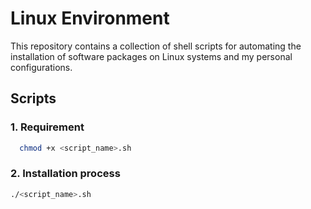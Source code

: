 # Linux Environment

This repository contains a collection of shell scripts for automating the installation of software packages on Linux systems and my personal configurations.

## Scripts

### 1. Requirement

  ```bash
    chmod +x <script_name>.sh
  ```

### 2. Installation process

  ```bash
  ./<script_name>.sh
  ```
